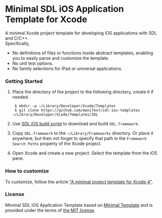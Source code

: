 # Minimal SDL iOS Application Template for Xcode

A minimal Xcode project template for developing iOS applications with SDL and C/C++.  
Specifically,

- No definitions of files or functions inside abstract templates, enabling you to easily parse and customize the template.
- No unit test options.
- No family selections for iPad or universal applications. 

### Getting Started

1. Place the directory of the project to the following directory, create it if needed.

		$ mkdir -p ~/Library/Developer/Xcode/Templates
		$ git clone https://github.com/manifest/sdl-ios-templates ~/Library/Developer/Xcode/Templates/SDL

2. Use [SDL iOS build script][sdl-ios-framework] to download and build `SDL.framework`.

3. Copy `SDL.framework` to the `~/Library/Frameworks` directory.
Or place it anywhere, but then not forget to specify that path
in the `Framework Search Paths` property of the Xcode project.

4. Open Xcode and create a new project. Select the template from the iOS pane.

### How to customize

To customize, follow the article ["A minimal project template for Xcode 4"][minimal-template-article].

### License

Minimal SDL iOS Application Template based on [Minimal Template][minimal-template] and is provided under the terms of [the MIT license][license].

[sdl-ios-framework]:https://github.com/manifest/sdl-ios-framework
[minimal-template-article]:http://blog.boreal-kiss.net/2011/03/11/a-minimal-project-template-for-xcode-4
[minimal-template]:https://github.com/borealkiss/Minimal-Template
[license]:http://www.opensource.org/licenses/MIT

